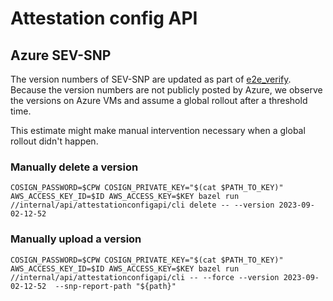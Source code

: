 # Attestation config API

## Azure SEV-SNP
The version numbers of SEV-SNP are updated as part of [e2e_verify](/.github/actions/e2e_verify/action.yml).
Because the version numbers are not publicly posted by Azure, we observe the versions on Azure VMs and assume a global rollout after a threshold time.

This estimate might make manual intervention necessary when a global rollout didn't happen.

### Manually delete a version
```
COSIGN_PASSWORD=$CPW COSIGN_PRIVATE_KEY="$(cat $PATH_TO_KEY)" AWS_ACCESS_KEY_ID=$ID AWS_ACCESS_KEY=$KEY bazel run //internal/api/attestationconfigapi/cli delete -- --version 2023-09-02-12-52
```

### Manually upload a version
```
COSIGN_PASSWORD=$CPW COSIGN_PRIVATE_KEY="$(cat $PATH_TO_KEY)" AWS_ACCESS_KEY_ID=$ID AWS_ACCESS_KEY=$KEY bazel run //internal/api/attestationconfigapi/cli -- --force --version 2023-09-02-12-52  --snp-report-path "${path}"
```
